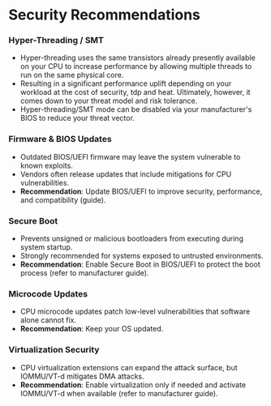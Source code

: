 # Security Recommendations

### Hyper-Threading / SMT 
  - Hyper-threading uses the same transistors already presently available on your CPU to increase performance by allowing multiple threads to run on the same physical core.
  - Resulting in a significant performance uplift depending on your workload at the cost of security, tdp and heat. Ultimately, however, it comes down to your threat model and risk tolerance.
  - Hyper-threading/SMT mode can be disabled via your manufacturer's BIOS to reduce your threat vector.

### Firmware & BIOS Updates
- Outdated BIOS/UEFI firmware may leave the system vulnerable to known exploits.  
- Vendors often release updates that include mitigations for CPU vulnerabilities.  
- **Recommendation**: Update BIOS/UEFI to improve security, performance, and compatibility (guide).

### Secure Boot
- Prevents unsigned or malicious bootloaders from executing during system startup.  
- Strongly recommended for systems exposed to untrusted environments.  
- **Recommendation**: Enable Secure Boot in BIOS/UEFI to protect the boot process (refer to manufacturer guide).

### Microcode Updates
- CPU microcode updates patch low-level vulnerabilities that software alone cannot fix.  
- **Recommendation**: Keep your OS updated.

### Virtualization Security
- CPU virtualization extensions can expand the attack surface, but IOMMU/VT-d mitigates DMA attacks.  
- **Recommendation**: Enable virtualization only if needed and activate IOMMU/VT-d when available (refer to manufacturer guide).
